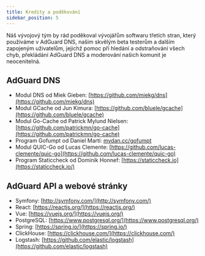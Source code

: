 ```yaml
---
title: Kredity a poděkování
sidebar_position: 5
---
```


Náš vývojový tým by rád poděkoval vývojářům softwaru třetích stran, který používáme v AdGuard DNS, našim skvělým beta testerům a dalším zapojeným uživatelům, jejichž pomoc při hledání a odstraňování všech chyb, překládání AdGuard DNS a moderování našich komunit je neocenitelná.

## AdGuard DNS

* Modul DNS od Miek Gieben: [https://github.com/miekg/dns](https://github.com/miekg/dns)
* Modul GCache od Jun Kimura: [https://github.com/bluele/gcache](https://github.com/bluele/gcache)
* Modul Go-Cache od Patrick Mylund Nielsen: [https://github.com/patrickmn/go-cache](https://github.com/patrickmn/go-cache)
* Program Gofumpt od Daniel Martí: [mvdan.cc/gofumpt](https://github.com/mvdan/gofumpt)
* Modul QUIC-Go od Lucas Clemente: [https://github.com/lucas-clemente/quic-go](https://github.com/lucas-clemente/quic-go)
* Program Staticcheck od Dominik Honnef: [https://staticcheck.io](https://staticcheck.io/)

## AdGuard API a webové stránky

* Symfony: [http://symfony.com/](http://symfony.com/)
* React: [https://reactjs.org/](https://reactjs.org/)
* Vue: [https://vuejs.org/](https://vuejs.org/)
* PostgreSQL: [https://www.postgresql.org/](https://www.postgresql.org/)
* Spring: [https://spring.io/](https://spring.io/)
* ClickHouse: [https://clickhouse.com/](https://clickhouse.com/)
* Logstash: [https://github.com/elastic/logstash](https://github.com/elastic/logstash)
